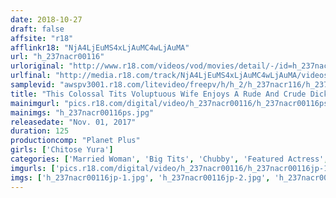 ```yaml
---
date: 2018-10-27
draft: false
affsite: "r18"
afflinkr18: "NjA4LjEuMS4xLjAuMC4wLjAuMA"
url: "h_237nacr00116"
urloriginal: "http://www.r18.com/videos/vod/movies/detail/-/id=h_237nacr00116"
urlfinal: "http://media.r18.com/track/NjA4LjEuMS4xLjAuMC4wLjAuMA/videos/vod/movies/detail/-/id=h_237nacr00116"
samplevid: "awspv3001.r18.com/litevideo/freepv/h/h_2/h_237nacr116/h_237nacr116_dmb_w.mp4"
title: "This Colossal Tits Voluptuous Wife Enjoys A Rude And Crude Dick Sucking Life Chitose Yura"
mainimgurl: "pics.r18.com/digital/video/h_237nacr00116/h_237nacr00116ps.jpg"
mainimgs: "h_237nacr00116ps.jpg"
releasedate: "Nov. 01, 2017"
duration: 125
productioncomp: "Planet Plus"
girls: ['Chitose Yura']
categories: ['Married Woman', 'Big Tits', 'Chubby', 'Featured Actress', 'Creampie', 'Squirting', 'Hi-Def']
imgurls: ['pics.r18.com/digital/video/h_237nacr00116/h_237nacr00116jp-1.jpg', 'pics.r18.com/digital/video/h_237nacr00116/h_237nacr00116jp-2.jpg', 'pics.r18.com/digital/video/h_237nacr00116/h_237nacr00116jp-3.jpg', 'pics.r18.com/digital/video/h_237nacr00116/h_237nacr00116jp-4.jpg', 'pics.r18.com/digital/video/h_237nacr00116/h_237nacr00116jp-5.jpg', 'pics.r18.com/digital/video/h_237nacr00116/h_237nacr00116jp-6.jpg', 'pics.r18.com/digital/video/h_237nacr00116/h_237nacr00116jp-7.jpg', 'pics.r18.com/digital/video/h_237nacr00116/h_237nacr00116jp-8.jpg', 'pics.r18.com/digital/video/h_237nacr00116/h_237nacr00116jp-9.jpg', 'pics.r18.com/digital/video/h_237nacr00116/h_237nacr00116jp-10.jpg', 'pics.r18.com/digital/video/h_237nacr00116/h_237nacr00116jp-11.jpg', 'pics.r18.com/digital/video/h_237nacr00116/h_237nacr00116jp-12.jpg', 'pics.r18.com/digital/video/h_237nacr00116/h_237nacr00116jp-13.jpg', 'pics.r18.com/digital/video/h_237nacr00116/h_237nacr00116jp-14.jpg', 'pics.r18.com/digital/video/h_237nacr00116/h_237nacr00116jp-15.jpg', 'pics.r18.com/digital/video/h_237nacr00116/h_237nacr00116jp-16.jpg', 'pics.r18.com/digital/video/h_237nacr00116/h_237nacr00116jp-17.jpg', 'pics.r18.com/digital/video/h_237nacr00116/h_237nacr00116jp-18.jpg', 'pics.r18.com/digital/video/h_237nacr00116/h_237nacr00116jp-19.jpg', 'pics.r18.com/digital/video/h_237nacr00116/h_237nacr00116jp-20.jpg']
imgs: ['h_237nacr00116jp-1.jpg', 'h_237nacr00116jp-2.jpg', 'h_237nacr00116jp-3.jpg', 'h_237nacr00116jp-4.jpg', 'h_237nacr00116jp-5.jpg', 'h_237nacr00116jp-6.jpg', 'h_237nacr00116jp-7.jpg', 'h_237nacr00116jp-8.jpg', 'h_237nacr00116jp-9.jpg', 'h_237nacr00116jp-10.jpg', 'h_237nacr00116jp-11.jpg', 'h_237nacr00116jp-12.jpg', 'h_237nacr00116jp-13.jpg', 'h_237nacr00116jp-14.jpg', 'h_237nacr00116jp-15.jpg', 'h_237nacr00116jp-16.jpg', 'h_237nacr00116jp-17.jpg', 'h_237nacr00116jp-18.jpg', 'h_237nacr00116jp-19.jpg', 'h_237nacr00116jp-20.jpg']
---
```

